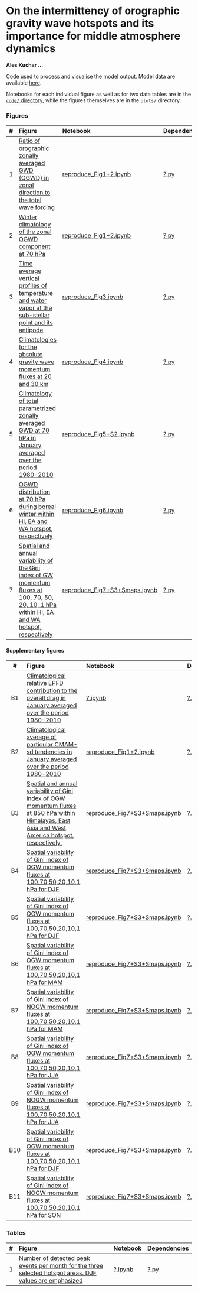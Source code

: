 # On the intermittency of orographic gravity wave hotspots and its importance for middle atmosphere dynamics
**Ales Kuchar ...**

Code used to process and visualise the model output.
Model data are available [here](http://climate-modelling.canada.ca/climatemodeldata/cmam/output/CMAM/CMAM30-SD/index.shtml).

Notebooks for each individual figure as well as for two data tables are in the [`code/` directory](code), while the figures themselves are in the `plots/` directory.

### Figures
|  #  | Figure                                                                                                                                                                                                    | Notebook                                                                              | Dependencies                                                                                                                                                             |
|:---:|:----------------------------------------------------------------------------------------------------------------------------------------------------------------------------------------------------------|:--------------------------------------------------------------------------------------|:-------------------------------------------------------------------------------------------------------------------------------------------------------------------------|
|  1 | [Ratio of orographic zonally averaged GWD (OGWD) in zonal direction to the total wave forcing](plots/ratio_oGWD_vs_PWD+noGWD_climatology_wSSW_all.pdf)                                                                              | [reproduce_Fig1+2.ipynb](code/reproduce_Fig1+2.ipynb)                       | [?.py](code/?.py)                                                                                                                                      |
|  2 | [Winter climatology of the zonal OGWD component at 70 hPa](plots/oGWD_map@70hPa_climatology_hotspots_DJF.pdf)                                                      | [reproduce_Fig1+2.ipynb](code/reproduce_Fig1+2.ipynb)                 | [?.py](code/?.py)                                                                                                                            |
|  3 | [Time average vertical profiles of temperature and water vapor at the sub-stellar point and its antipode](plots/static_ts_plot_ogwd_hotspots@70hPa.pdf)                | [reproduce_Fig3.ipynb](code/reproduce_Fig3.ipynb)                 | [?.py](code/?.py)                                                                                                                            |
|  4 | [Climatologies for the absolute gravity wave momentum fluxes at 20 and 30 km](plots/CMAM_vs_GRACILE_DJF.pdf) | [reproduce_Fig4.ipynb](code/reproduce_Fig4.ipynb)                     | [?.py](code/?.py)                                                                                                                            |
|  5 | [Climatology of total parametrized zonally averaged GWD at 70 hPa in January averaged over the period 1980-2010](plots/tendency_comparison_new.pdf)                                                                                      | [reproduce_Fig5+S2.ipynb](code/reproduce_Fig5+S2.ipynb)                           | [?.py](code/?.py)                                                                                                                            |
|  6 | [OGWD distribution at 70 hPa during boreal winter within HI, EA and WA hotspot, respectively](plots/OGWD_distribution_hotspots_DJFonly.pdf)                                               | [reproduce_Fig6.ipynb](code/reproduce_Fig6.ipynb)                     | [?.py](code/?.py)                                                                                                                            |
|  7 | [Spatial and annual variability of the Gini index of GW momentum fluxes at 100, 70, 50, 20, 10, 1 hPa within HI, EA and WA hotspot, respectively](plots/gini_index_hotspots.pdf)                                                  | [reproduce_Fig7+S3+Smaps.ipynb](code/reproduce_Fig7+S3+Smaps.ipynb)               | [?.py](code/?.py)                                                                                                                            |

#### Supplementary figures
|  #  | Figure                                                                                                                                                                                                    | Notebook                                                                              | Dependencies                                                                                                                                                             |
|:---:|:----------------------------------------------------------------------------------------------------------------------------------------------------------------------------------------------------------|:--------------------------------------------------------------------------------------|:-------------------------------------------------------------------------------------------------------------------------------------------------------------------------|
|  B1 | [Climatological relative EPFD contribution to the overall drag in January averaged over the period 1980-2010](plots/ratio_epfd_vs_total_january.pdf)                                                                              | [?.ipynb](code/?.ipynb)                       | [?.py](code/?.py)                                                                                                                                      |
|  B2 | [Climatological average of particular CMAM-sd tendencies in January averaged over the period 1980-2010](plots/CMAM_january_climatological_comparison_origGWD_vs_GWDfromTEM_new.pdf)                                                                              | [reproduce_Fig1+2.ipynb](code/reproduce_Fig5+S2.ipynb)                       | [?.py](code/?.py)                                                                                                                                      |
|  B3 | [Spatial and annual variability of Gini index of OGW momentum fluxes at 850 hPa within Himalayas, East Asia and West America hotspot, respectively.](plots/gini_index_oro@850hPa.pdf)                                                                              | [reproduce_Fig7+S3+Smaps.ipynb](code/reproduce_Fig7+S3+Smaps.ipynb)                       | [?.py](code/?.py)                                                                                                                                      |
|  B4 | [Spatial variability of Gini index of OGW momentum fluxes at 100,70,50,20,10,1 hPa for DJF](plots/gini_index_map_oro_months12-1-2.pdf)                                                                              | [reproduce_Fig7+S3+Smaps.ipynb](code/reproduce_Fig7+S3+Smaps.ipynb)                       | [?.py](code/?.py)                                                                                                                                      |
|  B5 | [Spatial variability of Gini index of OGW momentum fluxes at 100,70,50,20,10,1 hPa for DJF](plots/gini_index_map_oro_months12-1-2.pdf)                                                                              | [reproduce_Fig7+S3+Smaps.ipynb](code/reproduce_Fig7+S3+Smaps.ipynb)                       | [?.py](code/?.py)                                                                                                                                      |
|  B6 | [Spatial variability of Gini index of OGW momentum fluxes at 100,70,50,20,10,1 hPa for MAM](plots/gini_index_map_oro_months3-4-5.pdf)                                                                              | [reproduce_Fig7+S3+Smaps.ipynb](code/reproduce_Fig7+S3+Smaps.ipynb)                       | [?.py](code/?.py)                                                                                                                                      |
|  B7 | [Spatial variability of Gini index of NOGW momentum fluxes at 100,70,50,20,10,1 hPa for MAM](plots/gini_index_map_noro_months3-4-5.pdf)                                                                              | [reproduce_Fig7+S3+Smaps.ipynb](code/reproduce_Fig7+S3+Smaps.ipynb)                       | [?.py](code/?.py)                                                                                                                                      |
|  B8 | [Spatial variability of Gini index of OGW momentum fluxes at 100,70,50,20,10,1 hPa for JJA](plots/gini_index_map_oro_months6-7-8.pdf)                                                                              | [reproduce_Fig7+S3+Smaps.ipynb](code/reproduce_Fig7+S3+Smaps.ipynb)                       | [?.py](code/?.py)                                                                                                                                      |
|  B9 | [Spatial variability of Gini index of NOGW momentum fluxes at 100,70,50,20,10,1 hPa for JJA](plots/gini_index_map_noro_months6-7-8.pdf)                                                                              | [reproduce_Fig7+S3+Smaps.ipynb](code/reproduce_Fig7+S3+Smaps.ipynb)                       | [?.py](code/?.py)                                                                                                                                      |
|  B10 | [Spatial variability of Gini index of OGW momentum fluxes at 100,70,50,20,10,1 hPa for DJF](plots/gini_index_map_oro_months9-10-11.pdf)                                                                              | [reproduce_Fig7+S3+Smaps.ipynb](code/reproduce_Fig7+S3+Smaps.ipynb)                       | [?.py](code/?.py)                                                                                                                                      |
|  B11 | [Spatial variability of Gini index of NOGW momentum fluxes at 100,70,50,20,10,1 hPa for SON](plots/gini_index_map_noro_months9-10-11.pdf)                                                                              | [reproduce_Fig7+S3+Smaps.ipynb](code/reproduce_Fig7+S3+Smaps.ipynb)                       | [?.py](code/?.py)                                                                                                                                      |

### Tables
| #  | Figure                                                                                                                                | Notebook                                                    | Dependencies                                  |
|---:|:--------------------------------------------------------------------------------------------------------------------------------------|:------------------------------------------------------------|:----------------------------------------------|
| 1 | [Number of detected peak events per month for the three selected hotspot areas. DJF values are emphasized](tables/ogwd_events.tex) | [?.ipynb](code/?.ipynb) | [?.py](code/?.py) |
